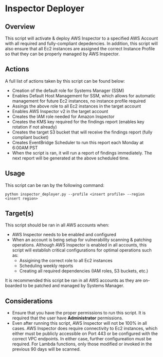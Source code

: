 # Inspector Deployer

## Overview

This script will activate & deploy AWS Inspector to a specified AWS Account with all required and fully-compliant depedencies. In addition, this script will also ensure that all Ec2 instances are assigned the correct Instance Profile so that they can be properly managed by AWS Inspector. 

## Actions
A full list of actions taken by this script can be found below:
-  Creation of the default role for Systems Manager (SSM)
-  Enables Default Host Management for SSM, which allows for automatic management for future Ec2 instances, no instance profile required
-  Assings the above role to all Ec2 instances in the target account
-  Enables AWS Inspector v2 in the target account
-  Creates the IAM role needed for Amazon Inspector
-  Creates the KMS key required for the findings report (enables key rotation if not already)
-  Creates the target S3 bucket that will receive the findings report (fully compliant bucket)
-  Creates EventBridge Scheduler to run this report each Monday at 6:00AM PST
-  When the script is ran, it will run a report of findings immediately. The next report will be generated at the above scheduled time.

## Usage
This script can be ran by the following command:

```
python inspector_deployer.py --profile <insert profile> --region <insert region>
```

## Target(s)
This script should be ran in all AWS accounts when:
- AWS Inspector needs to be enabled and configured
- When an account is being setup for vulnerability scanning & patching operations. Although AWS Inspector is enabled in all accounts, this script will establish critical configurations for optimal operations such as:
  - Assigining the correct role to all Ec2 instances
  - Scheduling weekly reports
  - Creating all required dependencies (IAM roles, S3 buckets, etc.)

It is recommended this script be ran in all AWS accounts as they are on-boarded to be patched and managed by Systems Manager. 

## Considerations
- Ensure that you have the proper permissions to run this script. It is required that the user have **Administrator** permissions. 
- Even after running this script, AWS Inspector will not be 100% in all cases. AWS Inspector does require connectivity to Ec2 instances, which either must be publicly accessible on Port 443 or be configured with the correct VPC endpoints. In either case, further configureation must be required. For Lambda functions, only those modified or invoked in the previous 90 days will be scanned.

